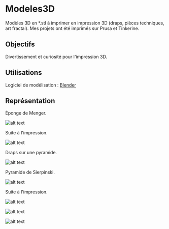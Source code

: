 # Modeles3D

Modèles 3D en *.stl à imprimer en impression 3D (draps, pièces techniques, art fractal). Mes projets ont été imprimés sur Prusa et Tinkerine.

## Objectifs

Divertissement et curiosité pour l'impression 3D.

## Utilisations

Logiciel de modélisation : [Blender](https://www.blender.org)

## Représentation

Éponge de Menger.

![alt text](https://github.com/TritzA/Modeles3D/blob/master/images/menger.png)

Suite à l'impression.

![alt text](https://github.com/TritzA/Modeles3D/blob/master/eponge%20de%20menger/86472577_187241749350363_8713607754381524992_n.jpg)

Draps sur une pyramide.

![alt text](https://github.com/TritzA/Modeles3D/blob/master/images/draps.png)


Pyramide de Sierpinski.

![alt text](https://github.com/TritzA/Modeles3D/blob/master/images/sierpinski.png)

Suite à l'impression.

![alt text](https://github.com/TritzA/Modeles3D/blob/master/pyramide%20de%20sierpinski/134475134_266923991518578_7060682002941523121_n.jpg)

![alt text](https://github.com/TritzA/Modeles3D/blob/master/pyramide%20de%20sierpinski/135641413_1028259921005072_1448751834430640792_n.jpg)

![alt text](https://github.com/TritzA/Modeles3D/blob/master/pyramide%20de%20sierpinski/135770126_154547989781961_5025388621234827590_n.jpg)
